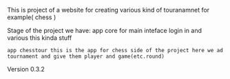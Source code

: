 This is project of a website for creating various kind of touranamnet for example( chess )
    
Stage of the project we have:
    app core for main inteface login in and various this kinda stuff
    
    app chesstour this is the app for chess side of the project here we ad tournament and give them player and game(etc.round)


Version 0.3.2